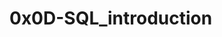 # 0x0D-SQL_introduction

<title>Project: 0x0D. SQL - Introduction | Holberton Intranet</title>

<link rel="stylesheet" media="all" href="/assets/application_blue-a7412a70bd5725360d964272e5d16141a670925f1c607d1b79119d209ddc4122.css" />
    <script src="https://www.gstatic.com/charts/loader.js"></script>
    <script src="/assets/application-c73b57e94bf5c05a22f29487f5020ad02d30f68f8a9eb006b1282b6c73ebfcfc.js"></script>
    <link rel="shortcut icon" type="image/x-icon" href="/favicon_blue.ico" />
    <meta name="csrf-param" content="authenticity_token" />
<meta name="csrf-token" content="aHDI0IFIrJtTntRObpY6UQCr2j1ZaxW+X5NRN83x8NLnoS78WIT/qOLf6d1pXYbbPJtyg1aYOfnBIavebinM3w==" />

<link rel="apple-touch-icon" href="/apple-touch-icon_blue.png">